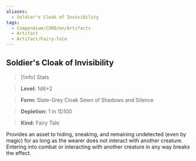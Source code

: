 ```yaml
---
aliases:
  - Soldier's Cloak of Invisibility
tags:
  - Compendium/CSRD/en/Artifacts
  - Artifact
  - Artifact/Fairy-Tale
---
```

  
    
## Soldier's Cloak of Invisibility    
>[!info] Stats    
> **Level:** 1d6+2    
> **Form:** Slate-Grey Cloak Sewn of Shadows and Silence    
> **Depletion:** 1 in 1D100    
> **Kind:** Fairy Tale  
    
Provides an asset to hiding, sneaking, and remaining undetected (even by magic) for as long as the wearer does not interact with another creature. Entering into combat or interacting with another creature in any way breaks the effect.